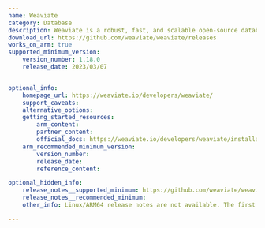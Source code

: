 ```yaml
---
name: Weaviate
category: Database
description: Weaviate is a robust, fast, and scalable open-source database that stores data as vectors in the cloud. It leverages advanced machine learning to convert diverse data types into a searchable vector database.
download_url: https://github.com/weaviate/weaviate/releases
works_on_arm: true
supported_minimum_version:
    version_number: 1.18.0
    release_date: 2023/03/07


optional_info:
    homepage_url: https://weaviate.io/developers/weaviate/
    support_caveats:
    alternative_options:
    getting_started_resources:
        arm_content:
        partner_content:
        official_docs: https://weaviate.io/developers/weaviate/installation
    arm_recommended_minimum_version:
        version_number:
        release_date:
        reference_content:

optional_hidden_info:
    release_notes__supported_minimum: https://github.com/weaviate/weaviate/releases/tag/v1.18.0
    release_notes__recommended_minimum:
    other_info: Linux/ARM64 release notes are not available. The first Linux/ARM64 tar is available in version v1.18.0.

---
```

